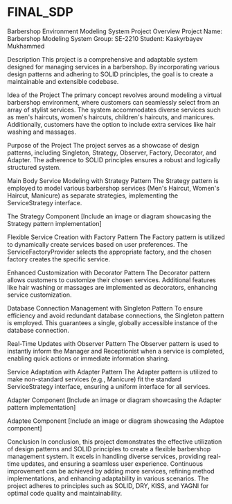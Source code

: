# FINAL_SDP
Barbershop Environment Modeling System
Project Overview
Project Name: Barbershop Modeling System
Group: SE-2210
Student: Kaskyrbayev Mukhammed

Description
This project is a comprehensive and adaptable system designed for managing services in a barbershop. By incorporating various design patterns and adhering to SOLID principles, the goal is to create a maintainable and extensible codebase.

Idea of the Project
The primary concept revolves around modeling a virtual barbershop environment, where customers can seamlessly select from an array of stylist services. The system accommodates diverse services such as men's haircuts, women's haircuts, children's haircuts, and manicures. Additionally, customers have the option to include extra services like hair washing and massages.

Purpose of the Project
The project serves as a showcase of design patterns, including Singleton, Strategy, Observer, Factory, Decorator, and Adapter. The adherence to SOLID principles ensures a robust and logically structured system.

Main Body
Service Modeling with Strategy Pattern
The Strategy pattern is employed to model various barbershop services (Men's Haircut, Women's Haircut, Manicure) as separate strategies, implementing the ServiceStrategy interface.

The Strategy Component
[Include an image or diagram showcasing the Strategy pattern implementation]

Flexible Service Creation with Factory Pattern
The Factory pattern is utilized to dynamically create services based on user preferences. The ServiceFactoryProvider selects the appropriate factory, and the chosen factory creates the specific service.

Enhanced Customization with Decorator Pattern
The Decorator pattern allows customers to customize their chosen services. Additional features like hair washing or massages are implemented as decorators, enhancing service customization.

Database Connection Management with Singleton Pattern
To ensure efficiency and avoid redundant database connections, the Singleton pattern is employed. This guarantees a single, globally accessible instance of the database connection.

Real-Time Updates with Observer Pattern
The Observer pattern is used to instantly inform the Manager and Receptionist when a service is completed, enabling quick actions or immediate information sharing.

Service Adaptation with Adapter Pattern
The Adapter pattern is utilized to make non-standard services (e.g., Manicure) fit the standard ServiceStrategy interface, ensuring a uniform interface for all services.

Adapter Component
[Include an image or diagram showcasing the Adapter pattern implementation]

Adaptee Component
[Include an image or diagram showcasing the Adaptee component]

Conclusion
In conclusion, this project demonstrates the effective utilization of design patterns and SOLID principles to create a flexible barbershop management system. It excels in handling diverse services, providing real-time updates, and ensuring a seamless user experience. Continuous improvement can be achieved by adding more services, refining method implementations, and enhancing adaptability in various scenarios. The project adheres to principles such as SOLID, DRY, KISS, and YAGNI for optimal code quality and maintainability.
